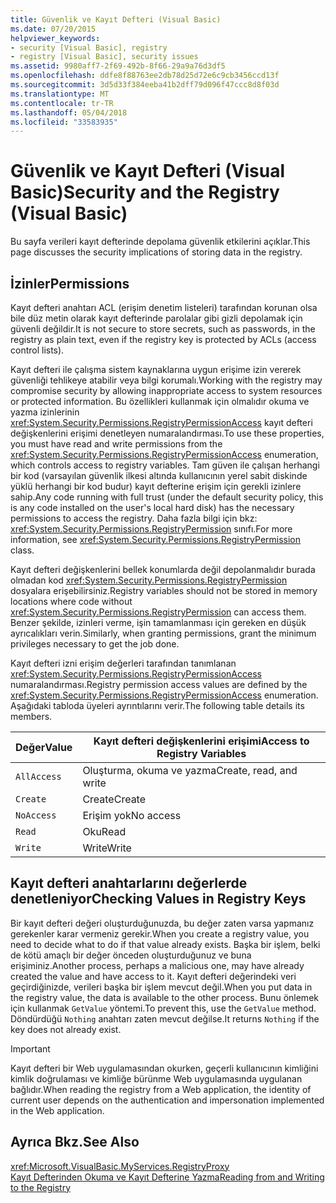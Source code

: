 ```yaml
---
title: Güvenlik ve Kayıt Defteri (Visual Basic)
ms.date: 07/20/2015
helpviewer_keywords:
- security [Visual Basic], registry
- registry [Visual Basic], security issues
ms.assetid: 9980aff7-2f69-492b-8f66-29a9a76d3df5
ms.openlocfilehash: ddfe8f88763ee2db78d25d72e6c9cb3456ccd13f
ms.sourcegitcommit: 3d5d33f384eeba41b2dff79d096f47ccc8d8f03d
ms.translationtype: MT
ms.contentlocale: tr-TR
ms.lasthandoff: 05/04/2018
ms.locfileid: "33583935"
---
```

# <a name="security-and-the-registry-visual-basic"></a><span data-ttu-id="e4958-102">Güvenlik ve Kayıt Defteri (Visual Basic)</span><span class="sxs-lookup"><span data-stu-id="e4958-102">Security and the Registry (Visual Basic)</span></span>
<span data-ttu-id="e4958-103">Bu sayfa verileri kayıt defterinde depolama güvenlik etkilerini açıklar.</span><span class="sxs-lookup"><span data-stu-id="e4958-103">This page discusses the security implications of storing data in the registry.</span></span>  
  
## <a name="permissions"></a><span data-ttu-id="e4958-104">İzinler</span><span class="sxs-lookup"><span data-stu-id="e4958-104">Permissions</span></span>  
 <span data-ttu-id="e4958-105">Kayıt defteri anahtarı ACL (erişim denetim listeleri) tarafından korunan olsa bile düz metin olarak kayıt defterinde parolalar gibi gizli depolamak için güvenli değildir.</span><span class="sxs-lookup"><span data-stu-id="e4958-105">It is not secure to store secrets, such as passwords, in the registry as plain text, even if the registry key is protected by ACLs (access control lists).</span></span>  
  
 <span data-ttu-id="e4958-106">Kayıt defteri ile çalışma sistem kaynaklarına uygun erişime izin vererek güvenliği tehlikeye atabilir veya bilgi korumalı.</span><span class="sxs-lookup"><span data-stu-id="e4958-106">Working with the registry may compromise security by allowing inappropriate access to system resources or protected information.</span></span> <span data-ttu-id="e4958-107">Bu özellikleri kullanmak için olmalıdır okuma ve yazma izinlerinin <xref:System.Security.Permissions.RegistryPermissionAccess> kayıt defteri değişkenlerini erişimi denetleyen numaralandırması.</span><span class="sxs-lookup"><span data-stu-id="e4958-107">To use these properties, you must have read and write permissions from the <xref:System.Security.Permissions.RegistryPermissionAccess> enumeration, which controls access to registry variables.</span></span> <span data-ttu-id="e4958-108">Tam güven ile çalışan herhangi bir kod (varsayılan güvenlik ilkesi altında kullanıcının yerel sabit diskinde yüklü herhangi bir kod budur) kayıt defterine erişim için gerekli izinlere sahip.</span><span class="sxs-lookup"><span data-stu-id="e4958-108">Any code running with full trust (under the default security policy, this is any code installed on the user's local hard disk) has the necessary permissions to access the registry.</span></span> <span data-ttu-id="e4958-109">Daha fazla bilgi için bkz: <xref:System.Security.Permissions.RegistryPermission> sınıfı.</span><span class="sxs-lookup"><span data-stu-id="e4958-109">For more information, see <xref:System.Security.Permissions.RegistryPermission> class.</span></span>  
  
 <span data-ttu-id="e4958-110">Kayıt defteri değişkenlerini bellek konumlarda değil depolanmalıdır burada olmadan kod <xref:System.Security.Permissions.RegistryPermission> dosyalara erişebilirsiniz.</span><span class="sxs-lookup"><span data-stu-id="e4958-110">Registry variables should not be stored in memory locations where code without <xref:System.Security.Permissions.RegistryPermission> can access them.</span></span> <span data-ttu-id="e4958-111">Benzer şekilde, izinleri verme, işin tamamlanması için gereken en düşük ayrıcalıkları verin.</span><span class="sxs-lookup"><span data-stu-id="e4958-111">Similarly, when granting permissions, grant the minimum privileges necessary to get the job done.</span></span>  
  
 <span data-ttu-id="e4958-112">Kayıt defteri izni erişim değerleri tarafından tanımlanan <xref:System.Security.Permissions.RegistryPermissionAccess> numaralandırması.</span><span class="sxs-lookup"><span data-stu-id="e4958-112">Registry permission access values are defined by the <xref:System.Security.Permissions.RegistryPermissionAccess> enumeration.</span></span> <span data-ttu-id="e4958-113">Aşağıdaki tabloda üyeleri ayrıntılarını verir.</span><span class="sxs-lookup"><span data-stu-id="e4958-113">The following table details its members.</span></span>  
  
|<span data-ttu-id="e4958-114">Değer</span><span class="sxs-lookup"><span data-stu-id="e4958-114">Value</span></span>|<span data-ttu-id="e4958-115">Kayıt defteri değişkenlerini erişimi</span><span class="sxs-lookup"><span data-stu-id="e4958-115">Access to Registry Variables</span></span>|  
|-----------|----------------------------------|  
|`AllAccess`|<span data-ttu-id="e4958-116">Oluşturma, okuma ve yazma</span><span class="sxs-lookup"><span data-stu-id="e4958-116">Create, read, and write</span></span>|  
|`Create`|<span data-ttu-id="e4958-117">Create</span><span class="sxs-lookup"><span data-stu-id="e4958-117">Create</span></span>|  
|`NoAccess`|<span data-ttu-id="e4958-118">Erişim yok</span><span class="sxs-lookup"><span data-stu-id="e4958-118">No access</span></span>|  
|`Read`|<span data-ttu-id="e4958-119">Oku</span><span class="sxs-lookup"><span data-stu-id="e4958-119">Read</span></span>|  
|`Write`|<span data-ttu-id="e4958-120">Write</span><span class="sxs-lookup"><span data-stu-id="e4958-120">Write</span></span>|  
  
## <a name="checking-values-in-registry-keys"></a><span data-ttu-id="e4958-121">Kayıt defteri anahtarlarını değerlerde denetleniyor</span><span class="sxs-lookup"><span data-stu-id="e4958-121">Checking Values in Registry Keys</span></span>  
 <span data-ttu-id="e4958-122">Bir kayıt defteri değeri oluşturduğunuzda, bu değer zaten varsa yapmanız gerekenler karar vermeniz gerekir.</span><span class="sxs-lookup"><span data-stu-id="e4958-122">When you create a registry value, you need to decide what to do if that value already exists.</span></span> <span data-ttu-id="e4958-123">Başka bir işlem, belki de kötü amaçlı bir değer önceden oluşturduğunuz ve buna erişiminiz.</span><span class="sxs-lookup"><span data-stu-id="e4958-123">Another process, perhaps a malicious one, may have already created the value and have access to it.</span></span> <span data-ttu-id="e4958-124">Kayıt defteri değerindeki veri geçirdiğinizde, verileri başka bir işlem mevcut değil.</span><span class="sxs-lookup"><span data-stu-id="e4958-124">When you put data in the registry value, the data is available to the other process.</span></span> <span data-ttu-id="e4958-125">Bunu önlemek için kullanmak `GetValue` yöntemi.</span><span class="sxs-lookup"><span data-stu-id="e4958-125">To prevent this, use the `GetValue` method.</span></span> <span data-ttu-id="e4958-126">Döndürdüğü `Nothing` anahtarı zaten mevcut değilse.</span><span class="sxs-lookup"><span data-stu-id="e4958-126">It returns `Nothing` if the key does not already exist.</span></span>  
  
> [!IMPORTANT]
>  <span data-ttu-id="e4958-127">Kayıt defteri bir Web uygulamasından okurken, geçerli kullanıcının kimliğini kimlik doğrulaması ve kimliğe bürünme Web uygulamasında uygulanan bağlıdır.</span><span class="sxs-lookup"><span data-stu-id="e4958-127">When reading the registry from a Web application, the identity of current user depends on the authentication and impersonation implemented in the Web application.</span></span>  
  
## <a name="see-also"></a><span data-ttu-id="e4958-128">Ayrıca Bkz.</span><span class="sxs-lookup"><span data-stu-id="e4958-128">See Also</span></span>  
 <xref:Microsoft.VisualBasic.MyServices.RegistryProxy>  
 [<span data-ttu-id="e4958-129">Kayıt Defterinden Okuma ve Kayıt Defterine Yazma</span><span class="sxs-lookup"><span data-stu-id="e4958-129">Reading from and Writing to the Registry</span></span>](../../../../visual-basic/developing-apps/programming/computer-resources/reading-from-and-writing-to-the-registry.md)
